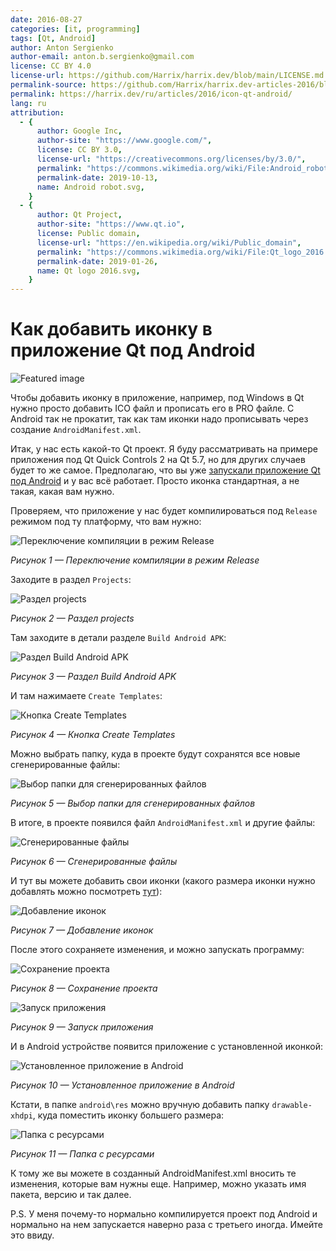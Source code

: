 ```yaml
---
date: 2016-08-27
categories: [it, programming]
tags: [Qt, Android]
author: Anton Sergienko
author-email: anton.b.sergienko@gmail.com
license: CC BY 4.0
license-url: https://github.com/Harrix/harrix.dev/blob/main/LICENSE.md
permalink-source: https://github.com/Harrix/harrix.dev-articles-2016/blob/main/icon-qt-android/icon-qt-android.md
permalink: https://harrix.dev/ru/articles/2016/icon-qt-android/
lang: ru
attribution:
  - {
      author: Google Inc,
      author-site: "https://www.google.com/",
      license: CC BY 3.0,
      license-url: "https://creativecommons.org/licenses/by/3.0/",
      permalink: "https://commons.wikimedia.org/wiki/File:Android_robot.svg",
      permalink-date: 2019-10-13,
      name: Android robot.svg,
    }
  - {
      author: Qt Project,
      author-site: "https://www.qt.io",
      license: Public domain,
      license-url: "https://en.wikipedia.org/wiki/Public_domain",
      permalink: "https://commons.wikimedia.org/wiki/File:Qt_logo_2016.svg",
      permalink-date: 2019-01-26,
      name: Qt logo 2016.svg,
    }
---
```


# Как добавить иконку в приложение Qt под Android

![Featured image](featured-image.svg)

Чтобы добавить иконку в приложение, например, под Windows в Qt нужно просто добавить ICO файл и прописать его в PRO файле. C Android так не прокатит, так как там иконки надо прописывать через создание `AndroidManifest.xml`.

Итак, у нас есть какой-то Qt проект. Я буду рассматривать на примере приложения под Qt Quick Controls 2 на Qt 5.7, но для других случаев будет то же самое. Предполагаю, что вы уже [запускали приложение Qt под Android](https://github.com/Harrix/harrix.dev-articles-2018/blob/main/install-qt-advanced/install-qt-advanced.md)<!-- https://harrix.dev/ru/articles/2018/install-qt-advanced/ --> и у вас всё работает. Просто иконка стандартная, а не такая, какая вам нужно.

Проверяем, что приложение у нас будет компилироваться под `Release` режимом под ту платформу, что вам нужно:

![Переключение компиляции в режим Release](img/release.png)

_Рисунок 1 — Переключение компиляции в режим Release_

Заходите в раздел `Projects`:

![Раздел projects](img/projects.png)

_Рисунок 2 — Раздел projects_

Там заходите в детали разделе `Build Android APK`:

![Раздел Build Android APK](img/build-android-apk.png)

_Рисунок 3 — Раздел Build Android APK_

И там нажимаете `Create Templates`:

![Кнопка Create Templates](img/create-templates.png)

_Рисунок 4 — Кнопка Create Templates_

Можно выбрать папку, куда в проекте будут сохранятся все новые сгенерированные файлы:

![Выбор папки для сгенерированных файлов](img/folder.png)

_Рисунок 5 — Выбор папки для сгенерированных файлов_

В итоге, в проекте появился файл `AndroidManifest.xml` и другие файлы:

![Сгенерированные файлы](img/android-files.png)

_Рисунок 6 — Сгенерированные файлы_

И тут вы можете добавить свои иконки (какого размера иконки нужно добавлять можно посмотреть [тут](https://material.io/design/iconography/#grid-keyline-shapes)):

![Добавление иконок](img/icons.png)

_Рисунок 7 — Добавление иконок_

После этого сохраняете изменения, и можно запускать программу:

![Сохранение проекта](img/save.png)

_Рисунок 8 — Сохранение проекта_

![Запуск приложения](img/run.png)

_Рисунок 9 — Запуск приложения_

И в Android устройстве появится приложение с установленной иконкой:

![Установленное приложение в Android](img/result.png)

_Рисунок 10 — Установленное приложение в Android_

Кстати, в папке `android\res` можно вручную добавить папку `drawable-xhdpi`, куда поместить иконку большего размера:

![Папка с ресурсами](img/res-folder.png)

_Рисунок 11 — Папка с ресурсами_

К тому же вы можете в созданный AndroidManifest.xml вносить те изменения, которые вам нужны еще. Например, можно указать имя пакета, версию и так далее.

P.S. У меня почему-то нормально компилируется проект под Android и нормально на нем запускается наверно раза с третьего иногда. Имейте это ввиду.
